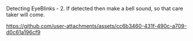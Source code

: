 Detecting EyeBlinks - 2. If detected then make a bell sound, so that care taker will come.

https://github.com/user-attachments/assets/cc6b3460-431f-490c-a709-d0c61a196cf9

